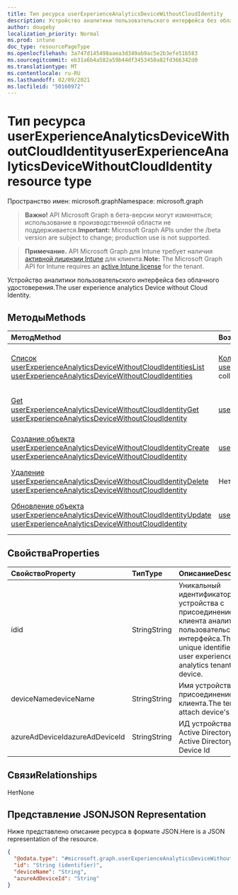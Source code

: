 ```yaml
---
title: Тип ресурса userExperienceAnalyticsDeviceWithoutCloudIdentity
description: Устройство аналитики пользовательского интерфейса без облачного удостоверения.
author: dougeby
localization_priority: Normal
ms.prod: intune
doc_type: resourcePageType
ms.openlocfilehash: 3a747d145498aaea3d349ab9ac5e2b3efe51b583
ms.sourcegitcommit: eb31a6b4a582a59b44df3453450a82fd366342d0
ms.translationtype: MT
ms.contentlocale: ru-RU
ms.lasthandoff: 02/09/2021
ms.locfileid: "50160972"
---
```

# <a name="userexperienceanalyticsdevicewithoutcloudidentity-resource-type"></a><span data-ttu-id="c4c42-103">Тип ресурса userExperienceAnalyticsDeviceWithoutCloudIdentity</span><span class="sxs-lookup"><span data-stu-id="c4c42-103">userExperienceAnalyticsDeviceWithoutCloudIdentity resource type</span></span>

<span data-ttu-id="c4c42-104">Пространство имен: microsoft.graph</span><span class="sxs-lookup"><span data-stu-id="c4c42-104">Namespace: microsoft.graph</span></span>

> <span data-ttu-id="c4c42-105">**Важно!** API Microsoft Graph в бета-версии могут изменяться; использование в производственной области не поддерживается.</span><span class="sxs-lookup"><span data-stu-id="c4c42-105">**Important:** Microsoft Graph APIs under the /beta version are subject to change; production use is not supported.</span></span>

> <span data-ttu-id="c4c42-106">**Примечание.** API Microsoft Graph для Intune требует наличия [активной лицензии Intune](https://go.microsoft.com/fwlink/?linkid=839381) для клиента.</span><span class="sxs-lookup"><span data-stu-id="c4c42-106">**Note:** The Microsoft Graph API for Intune requires an [active Intune license](https://go.microsoft.com/fwlink/?linkid=839381) for the tenant.</span></span>

<span data-ttu-id="c4c42-107">Устройство аналитики пользовательского интерфейса без облачного удостоверения.</span><span class="sxs-lookup"><span data-stu-id="c4c42-107">The user experience analytics Device without Cloud Identity.</span></span>

## <a name="methods"></a><span data-ttu-id="c4c42-108">Методы</span><span class="sxs-lookup"><span data-stu-id="c4c42-108">Methods</span></span>
|<span data-ttu-id="c4c42-109">Метод</span><span class="sxs-lookup"><span data-stu-id="c4c42-109">Method</span></span>|<span data-ttu-id="c4c42-110">Возвращаемый тип</span><span class="sxs-lookup"><span data-stu-id="c4c42-110">Return Type</span></span>|<span data-ttu-id="c4c42-111">Описание</span><span class="sxs-lookup"><span data-stu-id="c4c42-111">Description</span></span>|
|:---|:---|:---|
|[<span data-ttu-id="c4c42-112">Список userExperienceAnalyticsDeviceWithoutCloudIdentities</span><span class="sxs-lookup"><span data-stu-id="c4c42-112">List userExperienceAnalyticsDeviceWithoutCloudIdentities</span></span>](../api/intune-devices-userexperienceanalyticsdevicewithoutcloudidentity-list.md)|<span data-ttu-id="c4c42-113">[Коллекция userExperienceAnalyticsDeviceWithoutCloudIdentity](../resources/intune-devices-userexperienceanalyticsdevicewithoutcloudidentity.md)</span><span class="sxs-lookup"><span data-stu-id="c4c42-113">[userExperienceAnalyticsDeviceWithoutCloudIdentity](../resources/intune-devices-userexperienceanalyticsdevicewithoutcloudidentity.md) collection</span></span>|<span data-ttu-id="c4c42-114">Список свойств и связей [объектов userExperienceAnalyticsDeviceWithoutCloudIdentity.](../resources/intune-devices-userexperienceanalyticsdevicewithoutcloudidentity.md)</span><span class="sxs-lookup"><span data-stu-id="c4c42-114">List properties and relationships of the [userExperienceAnalyticsDeviceWithoutCloudIdentity](../resources/intune-devices-userexperienceanalyticsdevicewithoutcloudidentity.md) objects.</span></span>|
|[<span data-ttu-id="c4c42-115">Get userExperienceAnalyticsDeviceWithoutCloudIdentity</span><span class="sxs-lookup"><span data-stu-id="c4c42-115">Get userExperienceAnalyticsDeviceWithoutCloudIdentity</span></span>](../api/intune-devices-userexperienceanalyticsdevicewithoutcloudidentity-get.md)|[<span data-ttu-id="c4c42-116">userExperienceAnalyticsDeviceWithoutCloudIdentity</span><span class="sxs-lookup"><span data-stu-id="c4c42-116">userExperienceAnalyticsDeviceWithoutCloudIdentity</span></span>](../resources/intune-devices-userexperienceanalyticsdevicewithoutcloudidentity.md)|<span data-ttu-id="c4c42-117">Чтение свойств и связей объекта [userExperienceAnalyticsDeviceWithoutCloudIdentity.](../resources/intune-devices-userexperienceanalyticsdevicewithoutcloudidentity.md)</span><span class="sxs-lookup"><span data-stu-id="c4c42-117">Read properties and relationships of the [userExperienceAnalyticsDeviceWithoutCloudIdentity](../resources/intune-devices-userexperienceanalyticsdevicewithoutcloudidentity.md) object.</span></span>|
|[<span data-ttu-id="c4c42-118">Создание объекта userExperienceAnalyticsDeviceWithoutCloudIdentity</span><span class="sxs-lookup"><span data-stu-id="c4c42-118">Create userExperienceAnalyticsDeviceWithoutCloudIdentity</span></span>](../api/intune-devices-userexperienceanalyticsdevicewithoutcloudidentity-create.md)|[<span data-ttu-id="c4c42-119">userExperienceAnalyticsDeviceWithoutCloudIdentity</span><span class="sxs-lookup"><span data-stu-id="c4c42-119">userExperienceAnalyticsDeviceWithoutCloudIdentity</span></span>](../resources/intune-devices-userexperienceanalyticsdevicewithoutcloudidentity.md)|<span data-ttu-id="c4c42-120">Создание объекта [userExperienceAnalyticsDeviceWithoutCloudIdentity.](../resources/intune-devices-userexperienceanalyticsdevicewithoutcloudidentity.md)</span><span class="sxs-lookup"><span data-stu-id="c4c42-120">Create a new [userExperienceAnalyticsDeviceWithoutCloudIdentity](../resources/intune-devices-userexperienceanalyticsdevicewithoutcloudidentity.md) object.</span></span>|
|[<span data-ttu-id="c4c42-121">Удаление userExperienceAnalyticsDeviceWithoutCloudIdentity</span><span class="sxs-lookup"><span data-stu-id="c4c42-121">Delete userExperienceAnalyticsDeviceWithoutCloudIdentity</span></span>](../api/intune-devices-userexperienceanalyticsdevicewithoutcloudidentity-delete.md)|<span data-ttu-id="c4c42-122">Нет</span><span class="sxs-lookup"><span data-stu-id="c4c42-122">None</span></span>|<span data-ttu-id="c4c42-123">Удаляет [userExperienceAnalyticsDeviceWithoutCloudIdentity.](../resources/intune-devices-userexperienceanalyticsdevicewithoutcloudidentity.md)</span><span class="sxs-lookup"><span data-stu-id="c4c42-123">Deletes a [userExperienceAnalyticsDeviceWithoutCloudIdentity](../resources/intune-devices-userexperienceanalyticsdevicewithoutcloudidentity.md).</span></span>|
|[<span data-ttu-id="c4c42-124">Обновление объекта userExperienceAnalyticsDeviceWithoutCloudIdentity</span><span class="sxs-lookup"><span data-stu-id="c4c42-124">Update userExperienceAnalyticsDeviceWithoutCloudIdentity</span></span>](../api/intune-devices-userexperienceanalyticsdevicewithoutcloudidentity-update.md)|[<span data-ttu-id="c4c42-125">userExperienceAnalyticsDeviceWithoutCloudIdentity</span><span class="sxs-lookup"><span data-stu-id="c4c42-125">userExperienceAnalyticsDeviceWithoutCloudIdentity</span></span>](../resources/intune-devices-userexperienceanalyticsdevicewithoutcloudidentity.md)|<span data-ttu-id="c4c42-126">Обновление свойств объекта [userExperienceAnalyticsDeviceWithoutCloudIdentity.](../resources/intune-devices-userexperienceanalyticsdevicewithoutcloudidentity.md)</span><span class="sxs-lookup"><span data-stu-id="c4c42-126">Update the properties of a [userExperienceAnalyticsDeviceWithoutCloudIdentity](../resources/intune-devices-userexperienceanalyticsdevicewithoutcloudidentity.md) object.</span></span>|

## <a name="properties"></a><span data-ttu-id="c4c42-127">Свойства</span><span class="sxs-lookup"><span data-stu-id="c4c42-127">Properties</span></span>
|<span data-ttu-id="c4c42-128">Свойство</span><span class="sxs-lookup"><span data-stu-id="c4c42-128">Property</span></span>|<span data-ttu-id="c4c42-129">Тип</span><span class="sxs-lookup"><span data-stu-id="c4c42-129">Type</span></span>|<span data-ttu-id="c4c42-130">Описание</span><span class="sxs-lookup"><span data-stu-id="c4c42-130">Description</span></span>|
|:---|:---|:---|
|<span data-ttu-id="c4c42-131">id</span><span class="sxs-lookup"><span data-stu-id="c4c42-131">id</span></span>|<span data-ttu-id="c4c42-132">String</span><span class="sxs-lookup"><span data-stu-id="c4c42-132">String</span></span>|<span data-ttu-id="c4c42-133">Уникальный идентификатор устройства с присоединением клиента аналитики пользовательского интерфейса.</span><span class="sxs-lookup"><span data-stu-id="c4c42-133">The unique identifier of the user experience analytics tenant attach device.</span></span>|
|<span data-ttu-id="c4c42-134">deviceName</span><span class="sxs-lookup"><span data-stu-id="c4c42-134">deviceName</span></span>|<span data-ttu-id="c4c42-135">String</span><span class="sxs-lookup"><span data-stu-id="c4c42-135">String</span></span>|<span data-ttu-id="c4c42-136">Имя устройства с присоединением клиента.</span><span class="sxs-lookup"><span data-stu-id="c4c42-136">The tenant attach device's name.</span></span>|
|<span data-ttu-id="c4c42-137">azureAdDeviceId</span><span class="sxs-lookup"><span data-stu-id="c4c42-137">azureAdDeviceId</span></span>|<span data-ttu-id="c4c42-138">String</span><span class="sxs-lookup"><span data-stu-id="c4c42-138">String</span></span>|<span data-ttu-id="c4c42-139">ИД устройства Azure Active Directory</span><span class="sxs-lookup"><span data-stu-id="c4c42-139">Azure Active Directory Device Id</span></span>|

## <a name="relationships"></a><span data-ttu-id="c4c42-140">Связи</span><span class="sxs-lookup"><span data-stu-id="c4c42-140">Relationships</span></span>
<span data-ttu-id="c4c42-141">Нет</span><span class="sxs-lookup"><span data-stu-id="c4c42-141">None</span></span>

## <a name="json-representation"></a><span data-ttu-id="c4c42-142">Представление JSON</span><span class="sxs-lookup"><span data-stu-id="c4c42-142">JSON Representation</span></span>
<span data-ttu-id="c4c42-143">Ниже представлено описание ресурса в формате JSON.</span><span class="sxs-lookup"><span data-stu-id="c4c42-143">Here is a JSON representation of the resource.</span></span>
<!-- {
  "blockType": "resource",
  "keyProperty": "id",
  "@odata.type": "microsoft.graph.userExperienceAnalyticsDeviceWithoutCloudIdentity"
}
-->
``` json
{
  "@odata.type": "#microsoft.graph.userExperienceAnalyticsDeviceWithoutCloudIdentity",
  "id": "String (identifier)",
  "deviceName": "String",
  "azureAdDeviceId": "String"
}
```




